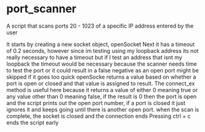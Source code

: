# port_scanner
A script that scans ports 20 - 1023 of a specific IP address entered by the user


It starts by creating a new socket object, openSocket
Next it has a timeout of 0.2 seconds, however since im testing using my loopback address its not really necessary to have a timeout but if I test an address that isnt my loopback the timeout would be necessary because the scanner needs time to test the port or it could result in a false negative as an open port might be skipped if it goes too quick
openSocke returns a value based on whether a port is open or closed and that value is assigned to result. The connect_ex method is useful here because it returns a value of either 0 meaning true or any value other than 0 meaning false, if the result is 0 then the port is open and the script prints out the open port number, if a port is closed it just ignores it and keeps going until there is another open port. 
when the scan is complete, the socket is closed and the connection ends
Pressing ctrl + c ends the script early 
